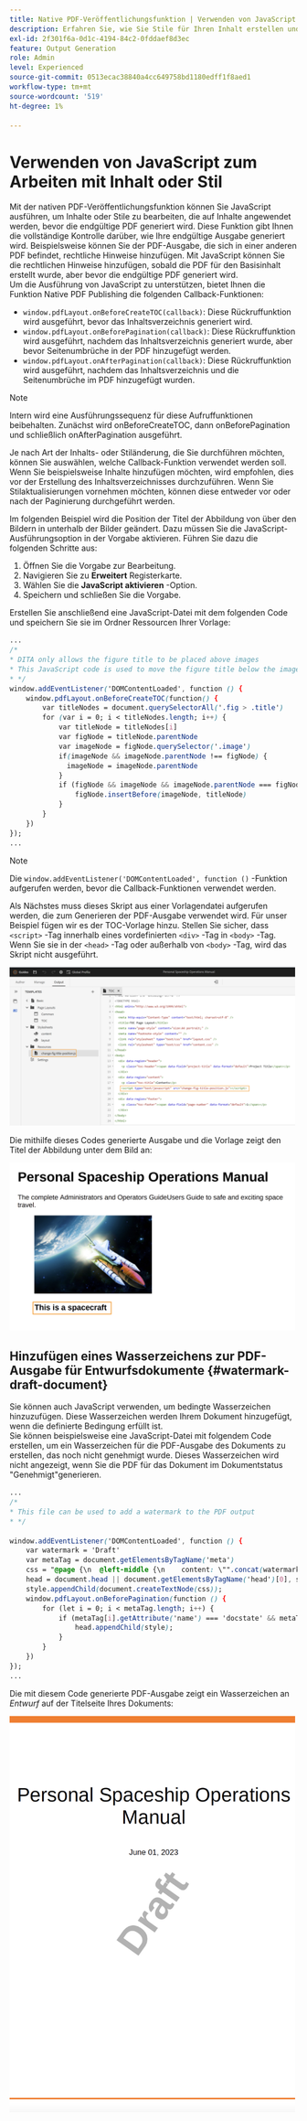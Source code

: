 ```yaml
---
title: Native PDF-Veröffentlichungsfunktion | Verwenden von JavaScript zum Arbeiten mit Inhalt oder Stil
description: Erfahren Sie, wie Sie Stile für Ihren Inhalt erstellen und Stile erstellen.
exl-id: 2f301f6a-0d1c-4194-84c2-0fddaef8d3ec
feature: Output Generation
role: Admin
level: Experienced
source-git-commit: 0513ecac38840a4cc649758bd1180edff1f8aed1
workflow-type: tm+mt
source-wordcount: '519'
ht-degree: 1%

---
```


# Verwenden von JavaScript zum Arbeiten mit Inhalt oder Stil

Mit der nativen PDF-Veröffentlichungsfunktion können Sie JavaScript ausführen, um Inhalte oder Stile zu bearbeiten, die auf Inhalte angewendet werden, bevor die endgültige PDF generiert wird. Diese Funktion gibt Ihnen die vollständige Kontrolle darüber, wie Ihre endgültige Ausgabe generiert wird. Beispielsweise können Sie der PDF-Ausgabe, die sich in einer anderen PDF befindet, rechtliche Hinweise hinzufügen. Mit JavaScript können Sie die rechtlichen Hinweise hinzufügen, sobald die PDF für den Basisinhalt erstellt wurde, aber bevor die endgültige PDF generiert wird.\
Um die Ausführung von JavaScript zu unterstützen, bietet Ihnen die Funktion Native PDF Publishing die folgenden Callback-Funktionen:

* `window.pdfLayout.onBeforeCreateTOC(callback)`: Diese Rückruffunktion wird ausgeführt, bevor das Inhaltsverzeichnis generiert wird.
* `window.pdfLayout.onBeforePagination(callback)`: Diese Rückruffunktion wird ausgeführt, nachdem das Inhaltsverzeichnis generiert wurde, aber bevor Seitenumbrüche in der PDF hinzugefügt werden.
* `window.pdfLayout.onAfterPagination(callback)`: Diese Rückruffunktion wird ausgeführt, nachdem das Inhaltsverzeichnis und die Seitenumbrüche im PDF hinzugefügt wurden.

>[!NOTE]
>
>Intern wird eine Ausführungssequenz für diese Aufruffunktionen beibehalten. Zunächst wird onBeforeCreateTOC, dann onBeforePagination und schließlich onAfterPagination ausgeführt.

Je nach Art der Inhalts- oder Stiländerung, die Sie durchführen möchten, können Sie auswählen, welche Callback-Funktion verwendet werden soll. Wenn Sie beispielsweise Inhalte hinzufügen möchten, wird empfohlen, dies vor der Erstellung des Inhaltsverzeichnisses durchzuführen. Wenn Sie Stilaktualisierungen vornehmen möchten, können diese entweder vor oder nach der Paginierung durchgeführt werden.

Im folgenden Beispiel wird die Position der Titel der Abbildung von über den Bildern in unterhalb der Bilder geändert. Dazu müssen Sie die JavaScript-Ausführungsoption in der Vorgabe aktivieren. Führen Sie dazu die folgenden Schritte aus:

1. Öffnen Sie die Vorgabe zur Bearbeitung.
1. Navigieren Sie zu **Erweitert** Registerkarte.
1. Wählen Sie die **JavaScript aktivieren** -Option.
1. Speichern und schließen Sie die Vorgabe.

Erstellen Sie anschließend eine JavaScript-Datei mit dem folgenden Code und speichern Sie sie im Ordner Ressourcen Ihrer Vorlage:

```css
...
/*
* DITA only allows the figure title to be placed above images 
* This JavaScript code is used to move the figure title below the image
* */
window.addEventListener('DOMContentLoaded', function () {
    window.pdfLayout.onBeforeCreateTOC(function() {
        var titleNodes = document.querySelectorAll('.fig > .title')
        for (var i = 0; i < titleNodes.length; i++) {
            var titleNode = titleNodes[i]
            var figNode = titleNode.parentNode
            var imageNode = figNode.querySelector('.image')
            if(imageNode && imageNode.parentNode !== figNode) {
              imageNode = imageNode.parentNode
            }
            if (figNode && imageNode && imageNode.parentNode === figNode) {
                figNode.insertBefore(imageNode, titleNode)
            }
        }
    })
});
...
```

>[!NOTE]
>
>Die `window.addEventListener('DOMContentLoaded', function ()` -Funktion aufgerufen werden, bevor die Callback-Funktionen verwendet werden.

Als Nächstes muss dieses Skript aus einer Vorlagendatei aufgerufen werden, die zum Generieren der PDF-Ausgabe verwendet wird. Für unser Beispiel fügen wir es der TOC-Vorlage hinzu. Stellen Sie sicher, dass `<script>` -Tag innerhalb eines vordefinierten `<div>` -Tag in `<body>` -Tag. Wenn Sie sie in der `<head>` -Tag oder außerhalb von `<body>` -Tag, wird das Skript nicht ausgeführt.

<img src="./assets/js-added-resources-template.png" width="500">

Die mithilfe dieses Codes generierte Ausgabe und die Vorlage zeigt den Titel der Abbildung unter dem Bild an:

<img src="./assets/fig-title-below-image.png" width="500">

## Hinzufügen eines Wasserzeichens zur PDF-Ausgabe für Entwurfsdokumente {#watermark-draft-document}

Sie können auch JavaScript verwenden, um bedingte Wasserzeichen hinzuzufügen. Diese Wasserzeichen werden Ihrem Dokument hinzugefügt, wenn die definierte Bedingung erfüllt ist.\
Sie können beispielsweise eine JavaScript-Datei mit folgendem Code erstellen, um ein Wasserzeichen für die PDF-Ausgabe des Dokuments zu erstellen, das noch nicht genehmigt wurde. Dieses Wasserzeichen wird nicht angezeigt, wenn Sie die PDF für das Dokument im Dokumentstatus &quot;Genehmigt&quot;generieren.

```css
...
/*
* This file can be used to add a watermark to the PDF output
* */

window.addEventListener('DOMContentLoaded', function () {
    var watermark = 'Draft'
    var metaTag = document.getElementsByTagName('meta')
    css = "@page {\n  @left-middle {\n    content: \"".concat(watermark, "\";\n    z-index: 100;\n    font-family: sans-serif;\n    font-size: 80pt;\n    font-weight: bold;\n    color: gray(0, 0.3);\n    text-align: center;\n    transform: rotate(-54.7deg);\n    position: absolute;\n    left: 0;\n    top: 0;\n    width: 100%;\n    height: 100%;\n  }\n}")
    head = document.head || document.getElementsByTagName('head')[0], style = document.createElement('style');
    style.appendChild(document.createTextNode(css));
    window.pdfLayout.onBeforePagination(function () {
        for (let i = 0; i < metaTag.length; i++) {
            if (metaTag[i].getAttribute('name') === 'docstate' && metaTag[i].getAttribute('value') !== 'Approved') {
                head.appendChild(style);
            }
        }
    })
});
...
```

Die mit diesem Code generierte PDF-Ausgabe zeigt ein Wasserzeichen an *Entwurf* auf der Titelseite Ihres Dokuments:

<img src="./assets/draft-watermark.png" width="500">
